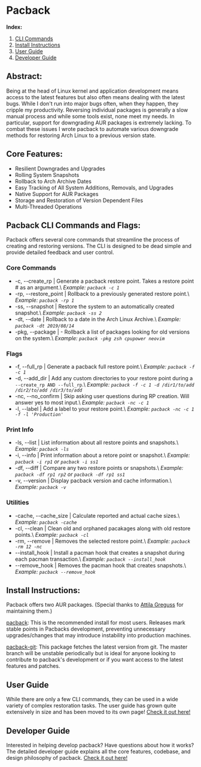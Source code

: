 # Pacback

 **Index:**

1.  [CLI Commands](https://github.com/JustinTimperio/pacback#pacback-cli-commands-and-flags)
2.  [Install Instructions](https://github.com/JustinTimperio/pacback#install-instructions)
3.  [User Guide](https://github.com/JustinTimperio/pacback/blob/master/USER_GUIDE.md)
4.  [Developer Guide](https://github.com/JustinTimperio/pacback/blob/master/DEVELOPER_GUIDE.md)

## Abstract:

Being at the head of Linux kernel and application development means access to the latest features but also often means dealing with the latest bugs. While I don't run into major bugs often, when they happen, they cripple my productivity. Reversing individual packages is generally a slow manual process and while some tools exist, none meet my needs. In particular, support for downgrading AUR packages is extremely lacking. To combat these issues I wrote pacback to automate various downgrade methods for restoring Arch Linux to a previous version state. 

## Core Features:

-   Resilient Downgrades and Upgrades
-   Rolling System Snapshots
-   Rollback to Arch Archive Dates
-   Easy Tracking of All System Additions, Removals, and Upgrades
-   Native Support for AUR Packages
-   Storage and Restoration of Version Dependent Files
-   Multi-Threaded Operations

## Pacback CLI Commands and Flags:

Pacback offers several core commands that streamline the process of creating and restoring versions. The CLI is designed to be dead simple and provide detailed feedback and user control.

### Core Commands

-   \-c, --create_rp | Generate a pacback restore point. Takes a restore point # as an argument.\\
    _Example: `pacback -c 1`_
-   \-rp, --restore_point | Rollback to a previously generated restore point.\\
    _Example: `pacback -rp 1`_
-   \-ss, --snapshot | Restore the system to an automatically created snapshot.\\
    _Example: `pacback -ss 2`_
-   \-dt, --date | Rollback to a date in the Arch Linux Archive.\\
    _Example: `pacback -dt 2019/08/14`_
-   \-pkg, --package | - Rollback a list of packages looking for old versions on the system.\\
    _Example: `pacback -pkg zsh cpupower neovim`_

### Flags

-   \-f, --full_rp | Generate a pacback full restore point.\\
    _Example: `pacback -f -c 1`_
-   \-d, --add_dir | Add any custom directories to your restore point during a `--create_rp AND --full_rp`.\\
    _Example: `pacback -f -c 1 -d /dir1/to/add /dir2/to/add /dir3/to/add`_
-   \-nc, --no_confirm | Skip asking user questions during RP creation. Will answer yes to most input.\\
    _Example: `pacback -nc -c 1`_
-   \-l, --label | Add a label to your restore point.\\
    _Example: `pacback -nc -c 1 -f -l 'Production'`_

### Print Info

-   \-ls, --list | List information about all restore points and snapshots.\\
    _Example: `pacback -ls`_
-   \-i, --info | Print information about a retore point or snapshot.\\
    _Example: `pacback -i rp1` or `pacback -i ss1`_
-   \-df, --diff | Compare any two restore points or snapshots.\\
    _Example: `pacback -df rp1 rp2` or `pacback -df rp1 ss1`_
-   \-v, --version | Display pacback version and cache information.\\
    _Example: `pacback -v`_

### Utilities

-   \-cache, --cache_size | Calculate reported and actual cache sizes.\\
    _Example: `pacback -cache`_
-   \-cl, --clean | Clean old and orphaned pacakages along with old restore points.\\
    _Example: `pacback -cl`_
-   \-rm, --remove | Removes the selected restore point.\\
    _Example: `pacback -rm 12 -nc`_
-   \--install_hook | Install a pacman hook that creates a snapshot during each pacman transaction.\\
    _Example: `pacback --install_hook`_
-   \--remove_hook | Removes the pacman hook that creates snapshots.\\
    _Example: `pacback --remove_hook`_

## Install Instructions:

Pacback offers two AUR packages. (Special thanks to [Attila Greguss](https://github.com/Gr3q) for maintaining them.)

[pacback](https://aur.archlinux.org/packages/pacback): This is the recommended install for most users. Releases mark stable points in Pacbacks development, preventing unnecessary upgrades/changes that may introduce instability into production machines. 

[pacback-git](https://aur.archlinux.org/packages/pacback-git): This package fetches the latest version from git. The master branch will be unstable periodically but is ideal for anyone looking to contribute to pacback's development or if you want access to the latest features and patches.

## User Guide

While there are only a few CLI commands, they can be used in a wide variety of complex restoration tasks. The user guide has grown quite extensively in size and has been moved to its own page! [Check it out here!](https://github.com/JustinTimperio/pacback/blob/master/USER_GUIDE.md)

## Developer Guide

Interested in helping develop pacback? Have questions about how it works? The detailed developer guide explains all the core features, codebase, and design philosophy of pacback. [Check it out here!](https://github.com/JustinTimperio/pacback/blob/master/DEVELOPER_GUIDE.md)
